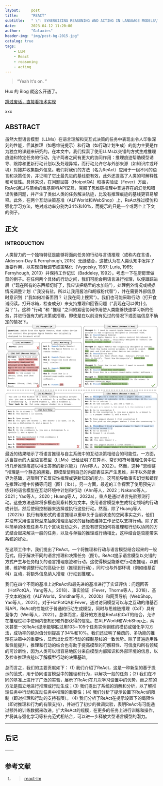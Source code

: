 ```yaml
---
layout:     post
title:      "REACT"
subtitle:   " \": SYNERGIZING REASONING AND ACTING IN LANGUAGE MODELS\""
date:       2023-04-12 11:20:00
author:     "Galaxies"
header-img: "img/post-bg-2015.jpg"
catalog: true
tags:
    - LLM
    - React
    - reasoning
    - acting
---
```


> “Yeah It's on. ”


Hux 的 Blog 就这么开通了。

[跳过废话，直接看技术实现 ](#build) 

xxx

<p id = "build"></p>

## ABSTRACT

虽然大型语言模型（LLMs）在语言理解和交互式决策的任务中表现出令人印象深刻的性能，但其推理（如思维链提示）和行动（如行动计划生成）的能力主要是作为独立的课题来研究的。在本文中，我们探索了使用LLMs以交错的方式生成推理痕迹和特定任务的行动，允许两者之间有更大的协同作用：推理痕迹帮助模型诱导、跟踪和更新行动计划以及处理异常，而行动允许它与外部来源（如知识库或环境）对接并收集额外信息。我们将我们的方法（名为ReAct）应用于一组不同的语言和决策任务，并证明了它比最先进的基线更有效，此外还提高了人类的可解释性和可信性。具体来说，在问题回答（HotpotQA）和事实验证（Fever）方面，ReAct通过与简单的维基百科API交互，克服了思维链推理中普遍存在的幻觉和错误传播问题，并产生了类似人类的任务解决轨迹，比没有推理痕迹的基线更容易解释。此外，在两个互动决策基准（ALFWorld和WebShop）上，ReAct胜过模仿和强化学习方法，绝对成功率分别为34%和10%，而提示的只是一个或两个上下文的例子。


## 正文

### INTRODUCTION

人类智力的一个独特特征是能够将面向任务的行动与言语推理（或称内在言语，Alderson-Day & Fernyhough, 2015）无缝结合，这被认为在人类认知中发挥了重要作用，以实现自我调节或策略化（Vygotsky, 1987; Luria, 1965; Fernyhough, 2010）并保持工作记忆（Baddeley, 1992）。考虑一下在厨房里做菜的例子。在任何两个具体的行动之间，我们可能会用语言进行推理，以便跟踪进展（"现在所有的东西都切好了，我应该把锅里的水加热"），处理例外情况或根据情况调整计划（"我没有盐，所以让我用酱油和胡椒粉代替"），并在需要外部信息时意识到（"我如何准备面团？ 让我在网上搜索"）。我们也可能采取行动（打开食谱阅读，打开冰箱，检查成分）来支持推理和回答问题（"我现在可以做什么菜？"）。这种 "行动 "和 "推理 "之间的紧密协同作用使人类能够快速学习新的任务，并进行强有力的决策或推理，即使是在以前没有见过的情况下或面临信息不确定的情况下。
![](/img/in-post/post-ai/llm/app/react.png)
最近的结果暗示了将语言推理与自主系统中的互动决策相结合的可能性。一方面，适当提示的大型语言模型（LLMs）已经证明了在算术、常识和符号推理任务中进行几步推理痕迹以得出答案的新兴能力（Wei等人，2022）。然而，这种 "思维链 "推理是一个静态的黑箱，即模型使用自己的内部表征来产生思维，并不以外部世界为基础，这限制了它反应性推理或更新知识的能力。这可能导致事实幻觉和错误在推理过程中传播等问题（图1（1b））。另一方面，最近的工作探索了使用预先训练好的语言模型在互动环境中计划和行动（Ahn等人，2022；Nakano等人，2021；Yao等人，2020；Huang等人，2022a），重点是通过语言先验预测行动。这些方法通常将多模态观察转换为文本，使用语言模型来生成特定领域的行动或计划，然后使用控制器来选择或执行这些行动。然而，除了Huang等人（2022b）执行有限形式的语言推理以重申关于当前状态的空间事实之外，他们并没有采用语言模型来抽象推理高层次的目标或维持工作记忆以支持行动。除了这种简单的体现任务与几个区块互动之外，还没有研究如何将推理和行动以协同的方式结合起来解决一般的任务，以及与单独的推理或行动相比，这种结合是否能带来系统的好处。

在这项工作中，我们提出了ReAct，一个将推理和行动与语言模型结合起来的一般范式，用于解决不同的语言推理和决策任务（图1）。ReAct提示语言模型以交错的方式产生与任务相关的语言推理痕迹和行动，这使得模型能够进行动态推理，以创建、维护和调整行动的高级计划（推理到行动），同时也与外部环境（例如维基百科）互动，将额外信息纳入推理（行动到推理）。

我们在四个不同的基准上对ReAct和最先进的基准进行了实证评估：问题回答（HotPotQA，Yang等人，2018）、事实验证（Fever，Thorne等人，2018）、基于文本的游戏（ALFWorld，Shridhar等人，2020b）和网页导航（WebShop，Yao等人，2022）。对于HotPotQA和Fever，通过访问模型可以与之互动的维基百科API，ReAct的性能优于普通的行动生成模型，同时与思维链推理（CoT）具有竞争力（Wei等人，2022）。总体而言，最好的方法是ReAct和CoT的结合，允许在推理过程中使用内部知识和外部获得的信息。在ALFWorld和WebShop上，两次甚至一次ReAct提示能够胜过用103∼105个任务实例训练的模仿或强化学习方法，成功率的绝对值分别提高了34%和10%。我们还证明了稀疏的、多功能的推理在决策中的重要性，显示出比仅有行动的控制基线的一致优势。除了普遍适用性和性能提升，推理和行动的结合也有助于提高模型的可解释性、可信度和所有领域的可诊断性，因为人类可以很容易地区分来自模型内部知识和外部环境的信息，以及检查推理痕迹以了解模型行动的决策基础。

总而言之，我们的主要贡献如下： (1) 我们介绍了ReAct，这是一种新型的基于提示的范式，用于协同语言模型中的推理和行为，以解决一般的任务；(2) 我们在不同的基准上进行了广泛的实验，展示了ReAct在几次学习设置中的优势，而之前的方法是孤立地进行推理或行动生成；(3) 我们提出了系统的消解和分析，以了解推理任务中行动和互动任务中推理的重要性；(4) 我们分析了提示设置下ReAct的限制（即对推理和行动的支持有限）。 (4) 我们分析了ReAct在提示设置下的局限性（即对推理和行为的有限支持），并进行了初步的微调实验，表明ReAct有可能通过额外的训练数据来改进。扩大ReAct的规模，在更多的任务上进行训练和操作，并将其与强化学习等补充范式相结合，可以进一步释放大型语言模型的潜力。

---



## 后记



—— 

## 参考文献
1. >[react-lm](https://react-lm.github.io/)